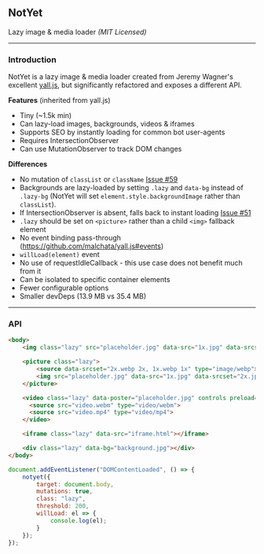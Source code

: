 ## NotYet

Lazy image & media loader _(MIT Licensed)_

---
### Introduction

NotYet is a lazy image & media loader created from Jeremy Wagner's excellent [yall.js](https://github.com/malchata/yall.js), but significantly refactored and exposes a different API.

**Features** (inherited from yall.js)

- Tiny (~1.5k min)
- Can lazy-load images, backgrounds, videos & iframes
- Supports SEO by instantly loading for common bot user-agents
- Requires IntersectionObserver
- Can use MutationObserver to track DOM changes

**Differences**

- No mutation of `classList` or `className` [Issue #59](https://github.com/malchata/yall.js/issues/59)
- Backgrounds are lazy-loaded by setting `.lazy` and `data-bg` instead of `.lazy-bg` (NotYet will set `element.style.backgroundImage` rather than `classList`).
- If IntersectionObserver is absent, falls back to instant loading [Issue #51](https://github.com/malchata/yall.js/issues/51)
- `.lazy` should be set on `<picture>` rather than a child `<img>` fallback element
- No event binding pass-through (https://github.com/malchata/yall.js#events)
- `willLoad(element)` event
- No use of requestIdleCallback - this use case does not benefit much from it
- Can be isolated to specific container elements
- Fewer configurable options
- Smaller devDeps (13.9 MB vs 35.4 MB)

---
### API

```html
<body>
    <img class="lazy" src="placeholder.jpg" data-src="1x.jpg" data-srcset="2x.jpg 2x, 1x.jpg 1x">

    <picture class="lazy">
        <source data-srcset="2x.webp 2x, 1x.webp 1x" type="image/webp">
        <img src="placeholder.jpg" data-src="1x.jpg" data-srcset="2x.jpg 2x, 1x.jpg 1x">
    </picture>

    <video class="lazy" data-poster="placeholder.jpg" controls preload="none">
      <source src="video.webm" type="video/webm">
      <source src="video.mp4" type="video/mp4">
    </video>

    <iframe class="lazy" data-src="iframe.html"></iframe>

    <div class="lazy" data-bg="background.jpg"></div>
</body>
```

```js
document.addEventListener("DOMContentLoaded", () => {
    notyet({
        target: document.body,
        mutations: true,
        class: "lazy",
        threshold: 200,
        willLoad: el => {
            console.log(el);
        }
    });
});
```